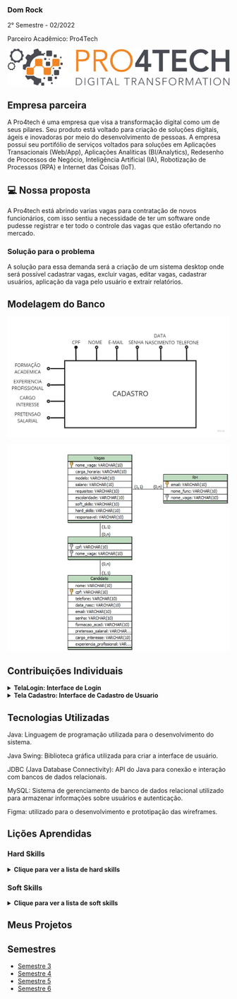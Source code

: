 ### Dom Rock
2° Semestre - 02/2022

Parceiro Acadêmico: Pro4Tech
<p align="center"><img src="./pro4tech-logo.png" widht="20%"></img>

## Empresa parceira

A Pro4tech é uma empresa que visa a transformação digital como um de seus pilares. Seu produto está voltado para criação de soluções digitais, ágeis e inovadoras por meio do desenvolvimento de pessoas. A empresa possui seu portifólio de serviços voltados para soluções em Aplicações Transacionais (Web/App), Aplicações Analíticas (BI/Analytics), Redesenho de Processos de Negócio, Inteligência Artificial (IA), Robotização de Processos (RPA) e Internet das Coisas (IoT).


## 💻 Nossa proposta

A Pro4tech está abrindo varias vagas para contratação de novos funcionários, com isso sentiu a necessidade de ter um software onde pudesse registrar e ter todo o controle das vagas que estão ofertando no mercado.

### Solução para o problema
A solução para essa demanda será a criação de um sistema desktop onde será possível cadastrar vagas, excluir vagas, editar vagas, cadastrar usuários, aplicação da vaga pelo usuário e extrair relatórios.

## Modelagem do Banco

<p align="center"><img src="./modelagem.jpg" widht="20%"></img>
<p align="center"><img src="./modelo-.png" widht="20%"></img>

## Contribuições Individuais
 
<details>
  <summary><b>TelaLogin: Interface de Login</b></summary>
  <br>
  <p>O código acima implementa a classe `TelaLogin`, que representa a interface de login do sistema. Aqui está uma explicação detalhada do que acontece no código:</p>
  
```java
package ClassesConexao;

import java.awt.EventQueue;

import javax.swing.JFrame;
import javax.swing.JPanel;
import javax.swing.border.EmptyBorder;
import javax.swing.JLabel;
import javax.swing.JOptionPane;
import java.awt.Font;
import javax.swing.JTextField;
import javax.swing.JPasswordField;
import javax.swing.JButton;
import java.awt.event.ActionListener;
import java.sql.Connection;
import java.sql.PreparedStatement;
import java.sql.ResultSet;
import java.sql.SQLException;
import java.awt.event.ActionEvent;
import java.awt.Color;
import javax.swing.SwingConstants;
import javax.swing.ImageIcon;

public class TelaLogin extends JFrame {

    private static final long serialVersionUID = 1L;
    private JPanel contentPane;
    private JTextField tfUsuario;
    private JPasswordField pfSenha;
    private JButton btnCadastrar;
    private JButton btnEntrar;
    private JLabel lblAquiTemUma;
    private JLabel lblOlSejaBemvindo;
    private JLabel lblFaaSeuLogin_1;
    private JLabel lblNewLabel_1;

    public static void main(String[] args) {
        EventQueue.invokeLater(new Runnable() {
            public void run() {
                try {
                    TelaLogin frame = new TelaLogin();
                    frame.setVisible(true);
                } catch (Exception e) {
                    e.printStackTrace();
                }
            }
        });
    }

    public TelaLogin() {
        btnEntrar = new JButton("ENTRAR");
        btnEntrar.setBackground(new Color(255, 140, 0));
        btnEntrar.setForeground(Color.BLACK);
        btnEntrar.addActionListener(new ActionListener() {
            public void actionPerformed(ActionEvent e) {
                try {
                    Connection con = Conexao.faz_conexao();
                    String sql = "select *from cadastro_usuario where email=? and senha= ?";
                    PreparedStatement stmt = con.prepareStatement(sql);
                    stmt.setString(1, tfUsuario.getText());
                    stmt.setString(2, new String(pfSenha.getPassword()));
                    ResultSet rs = stmt.executeQuery();
                    if (rs.next()) {
                        JOptionPane.showMessageDialog(null, "Entrando!");
                        Singleton.getInstance().nomeUsuario = rs.getString("nome");
                        Singleton.getInstance().cpfUsuario = rs.getString("cpf");
                        System.out.println(Singleton.getInstance().nomeUsuario);
                        TelaOpcoes exibir = new TelaOpcoes();
                        exibir.setVisible(true);
                        setVisible(false);
                    } else {
                        try {
                            String sql1 = "select * from cadastro_funcionario where email=? and senha= ?";
                            PreparedStatement stmt1 = con.prepareStatement(sql1);
                            stmt1.setString(1, tfUsuario.getText());
                            stmt1.setString(2, new String(pfSenha.getPassword()));
                            ResultSet rs1 = stmt1.executeQuery();
                            if (rs1.next()) {
                                JOptionPane.showMessageDialog(null, "Entrando!");
                                Singleton.getInstance().nomeFuncionario = rs1.getString("nome");
                                TelaOpcoesFuncionario exibir = new TelaOpcoesFuncionario();
                                exibir.setVisible(true);
                                setVisible(false);
                            } else {
                                try {
                                    String sql2 = "select * from cadastro_admin where email = ? and senha= ?";
                                    PreparedStatement stmt2 = con.prepareStatement(sql2);
                                    stmt2.setString(1, tfUsuario.getText());
                                    stmt2.setString(2, new String(pfSenha.getPassword()));
                                    ResultSet rs2 = stmt2.executeQuery();
                                    if (rs2.next()) {
                                        JOptionPane.showMessageDialog(null, "Entrando!");
                                        Singleton.getInstance().nomeFuncionario = "vitoria";
                                        TelaMenuRH exibir = new TelaMenuRH();
                                        exibir.setVisible(true);
                                        setVisible(false);
                                    } else {
                                        message.setText("E-mail ou senha incorreta!!");
                                    }
                                    stmt2.close();
                                    con.close();
                                } catch (Exception e2) {
                                    e2.printStackTrace();
                                }
                            }
                            stmt1.close();
                            con.close();
                        } catch (SQLException e1) {
                            e1.printStackTrace();
                        }
                    }
                    stmt.close();
                    con.close();
                } catch (SQLException e1) {
                    e1.printStackTrace();
                }
            }
        });

```
  <p>A classe `TelaLogin` representa a tela de login do sistema. Ela possui campos para inserção do e-mail e senha do usuário, botões para entrar e cadastrar, além de mensagens de erro e informações para orientar o usuário.</p>
</details>

<details>
 <summary><b>Tela Cadastro: Interface de Cadastro de Usuario</b></summary>
  <br>
  <p>O código implementa a classe `TelaCadastro', que representa a interface de cadastro de usuario. Aqui está uma explicação detalhada do que acontece no código:</p>
  
```java
       package ClassesConexao;

        import java.util.Date;

        import javax.swing.text.DefaultFormatterFactory;
        import javax.swing.text.MaskFormatter;

        public class CadastroUsuario<Interger> {
            private String email;
            private String senha;
            private String nome;
            private String cpf;
            private Date data_nasc;
            private String formaçao_acad;
            private String pretensao_salarial;
            private String cargo_interesse;
            private String experiencia_profissional;
            private String telefone;
            private String quemsoueu;
            private String cep;
            private String endereco;
            private String bairro;
            private String cidade;
            private String uf;
            private String numero;
            private static final String Formato = "###.###.###-##";
            
            public CadastroUsuario() {
            }
                
            public CadastroUsuario(String email, String senha, String nome, String cpf, Date data_nasc, String formaçao_acad, String pretensao_salarial,
                String cargo_interesse, String experiencia_profissional, String telefone, String quemsoueu, String cep, String endereco, String bairro, String cidade, String uf, String numero, Boolean isCPF) {
                this.email = email;
                this.senha = senha;
                this.nome = nome;
                this.cpf = cpf;
                this.data_nasc = data_nasc;
                this.formaçao_acad = formaçao_acad;
                this.pretensao_salarial = pretensao_salarial;
                this.cargo_interesse = cargo_interesse;
                this.experiencia_profissional = experiencia_profissional;
                this.telefone = telefone;
                this.quemsoueu = quemsoueu;
                this.cep = cep;
                this.endereco = endereco;
                this.bairro = bairro;
                this.cidade = cidade;
                this.uf = uf;
                this.numero = numero;
            }
                
            
            public String getEmail() {
                return email;
            }
            
            public void setEmail(String email) {
                this.email = email;
            }
            
            public String getSenha() {
                return senha;
            }
            
            public void setSenha(String senha) {
                this.senha = senha;
            }
            
            public String getNome() {
                return nome;
            }
            
            public void setNome(String nome) {
                this.nome = nome;
            }
            
            public String getCpf() {
                return cpf;
            }
            
            public void setCpf(String C) {
                this.cpf = this.Format(C, false);
            }
            
            public Date getData_nasc() {
                return data_nasc;
            }
            
            public void setData_nasc(Date data_nasc) {
                this.data_nasc = data_nasc;
            }
            
            public String getFormaçao_acad() {
                return formaçao_acad;
            }
            
            public void setFormaçao_acad(String formaçao_acad) {
                this.formaçao_acad = formaçao_acad;
            }
            
            public String getPretensao_salarial() {
                return pretensao_salarial;
            }
            
            public void setPretensao_salarial(String pretensao_salarial) {
                this.pretensao_salarial = pretensao_salarial;
            }
            
            public String getCargo_interesse() {
                return cargo_interesse;
            }
            
            public void setCargo_interesse(String cargo_interesse) {
                this.cargo_interesse = cargo_interesse;
            }
            
            public String getExperiencia_profissional() {
                return experiencia_profissional;
            }
            
            public void setExperiencia_profissional(String experiencia_profissional) {
                this.experiencia_profissional = experiencia_profissional;
            }
            
            public String getTelefone() {
                return this.telefone;
            }
            
            public void setTelefone(String telefone) {
                this.telefone = telefone;
            }
            public String getQuemsoueu() {
                return this.quemsoueu;
            }
            
            public void setQuemsoueu(String quemsoueu) {
                this.quemsoueu = quemsoueu;
            }
            public String getCep() {
                return this.cep;
            }
            
            public void setCep(String cep) {
                this.cep= cep;
            }
            public String getEndereco() {
                return this.endereco;
            }
            
            public void setEndereco(String endereco) {
                this.endereco = endereco;
            }
            public String getBairro() {
                return this.bairro;
            }
            
            public void setBairro(String bairro) {
                this.bairro = bairro;
            }
            public String getCidade() {
                return this.cidade;
            }
            
            public void setCidade(String cidade) {
                this.cidade = cidade;
            
            }
            public String getUf() {
                return this.uf;
            }
            
            public void setUf(String uf) {
                this.uf = uf;
            }
            public String getNumero() {
                return this.numero;
            }
            
            public void setNumero(String numero) {
                this.numero = numero;
            }

            
            public boolean isCPF(){
                    
                    if (this.cpf.equals("00000000000") || 
                        this.cpf.equals("11111111111") || 
                        this.cpf.equals("22222222222") || 
                        this.cpf.equals("33333333333") ||
                        this.cpf.equals("44444444444") ||
                        this.cpf.equals("55555555555") ||
                        this.cpf.equals("66666666666") ||
                        this.cpf.equals("77777777777") ||
                        this.cpf.equals("88888888888") ||
                        this.cpf.equals("99999999999") ||
                        this.cpf.length() != 11)
                        return(false);
                    
                    char dig10, dig11; 
                    int sm, i, r, num, peso; 
                    try { 
                        sm = 0; 
                        peso = 10; 
                        for (i=0; i<9; i++) { 
                            num = (int)(this.cpf.charAt(i) - 48); 
                            sm = sm + (num * peso); 
                            peso = peso - 1;
                        } 
                        r = 11 - (sm % 11); 
                        if ((r == 10) || (r == 11)) 
                            dig10 = '0'; 
                        else 
                            dig10 = (char)(r + 48); 
            
                        sm = 0; 
                        peso = 11; 
                        for(i=0; i<10; i++) { 
                            num = (int)(this.cpf.charAt(i) - 48);
                            sm = sm + (num * peso); 
                            peso = peso - 1;
                        } 
                        r = 11 - (sm % 11); 
                        if ((r == 10) || (r == 11)) 
                            dig11 = '0'; 
                        else 
                            dig11 = (char)(r + 48); 
            
                        if ((dig10 == this.cpf.charAt(9)) && (dig11 == this.cpf.charAt(10))) 
                            return(true); 
                        else return(false);
                    } catch(Exception e) { 
                        return(false); 
                    } 
                }
                
            private String Format(String C, boolean Mascara){
                    if(Mascara){
                        return(C.substring(0, 3) + "." + C.substring(3, 6) + "." +
                        C.substring(6, 9) + "-" + C.substring(9, 11));
                    }else{
                        C = C.replace(".","");
                        C = C.replace("-","");
                        return C;
                    }
                }
                
                
                public static DefaultFormatterFactory getFormat(){
                    try {
                        return new DefaultFormatterFactory(new MaskFormatter(Formato));
                    } catch (Exception e) {
                        return null;
                    }
                }
        }
```
<p>A classe 'TelaCadastro' representa a tela de cadastro de usuario. Ela possuí campos para inserção de dados do usuario, botoão para salvar os dados no campo e mascarás nos campos</p>
</details>


## Tecnologias Utilizadas
Java: Linguagem de programação utilizada para o desenvolvimento do sistema.

Java Swing: Biblioteca gráfica utilizada para criar a interface de usuário.

JDBC (Java Database Connectivity): API do Java para conexão e interação com bancos de dados relacionais.

MySQL: Sistema de gerenciamento de banco de dados relacional utilizado para armazenar informações sobre usuários e autenticação.

Figma: utilizado para o desenvolvimento e prototipação das wireframes.

## Lições Aprendidas

<p align="justify"></p>

<h3>Hard Skills</h3>
<details>
  <summary><b>Clique para ver a lista de hard skills</b></summary>
<p1>Desenvolvimento de Interface Gráfica: Aprendi a criar interfaces gráficas de usuário utilizando Java Swing, desenvolvendo habilidades em design de interfaces.</p1>

<p1>Conexão com Banco de Dados: Adquiri conhecimentos sobre conexão e manipulação de dados em um banco de dados MySQL utilizando JDBC.</p1>

</details>
<h3>Soft Skills</h3>
<details>
  <summary><b>Clique para ver a lista de soft skills</b></summary>
<p1>Resolução de Problemas: Enfrentou desafios relacionados à implementação de funcionalidades complexas e buscou soluções eficazes para problemas encontrados durante o desenvolvimento do sistema.</p1>

<p1>Trabalho em Equipe: Colaborou com outros membros da equipe no desenvolvimento do projeto, demonstrando habilidades de trabalho em equipe e colaboração para alcançar os objetivos do projeto.</p1>

</details>


## Meus Projetos
## Semestres

- [Semestre 3](./Semestre03/Semestre03.md)
- [Semestre 4](./Semestre04/Semestre04.md)
- [Semestre 5](./Semestre06/Semestre05.md)
- [Semestre 6](./Semestre05/Semestre06.md)